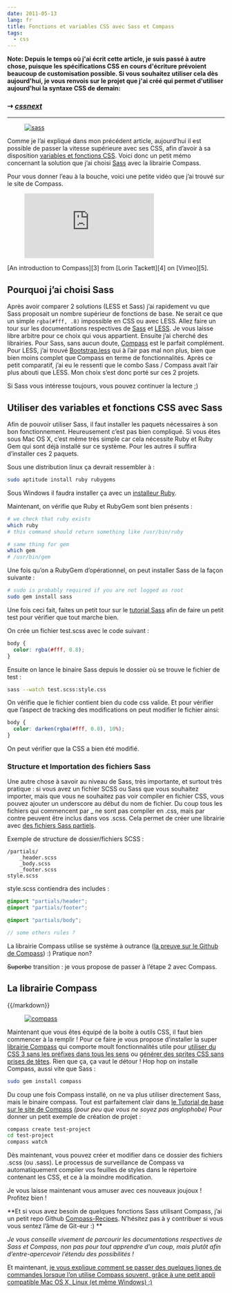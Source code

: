 ```yaml
---
date: 2011-05-13
lang: fr
title: Fonctions et variables CSS avec Sass et Compass
tags:
  - css
---
```


**Note: Depuis le temps où j'ai écrit cette article, je suis passé à autre
chose, puisque les spécifications CSS en cours d'écriture prévoient beaucoup de
customisation possible. Si vous souhaitez utiliser cela dès aujourd'hui, je vous
renvois sur le projet que j'ai créé qui permet d'utiliser aujourd'hui la syntaxe
CSS de demain:**

### ⇢ _[cssnext](https://cssnext.io)_

---

<figure class="flex-media--3-1"><a href="http://sass-lang.com/"><img class="flex-media__item" src="/media/2011/05/sass.jpg" alt="sass" /></a></figure>

Comme je l’ai expliqué dans mon précédent article, aujourd’hui il est possible
de passer la vitesse supérieure avec ses CSS, afin d’avoir à sa disposition
[variables et fonctions CSS][1]. Voici donc un petit mémo concernant la solution
que j’ai choisi [Sass][2] avec la librairie Compass.

Pour vous donner l’eau à la bouche, voici une petite vidéo que j’ai trouvé sur
le site de Compass.

<figure class="flex-media--4-3">
  <iframe class="flex-media__item" src="http://player.vimeo.com/video/11671458" frameborder="0" webkitAllowFullScreen mozallowfullscreen allowFullScreen></iframe></figure>
[An introduction to Compass][3] from [Lorin Tackett][4] on [Vimeo][5].

## Pourquoi j’ai choisi **Sass**

Après avoir comparer 2 solutions (LESS et Sass) j’ai rapidement vu que Sass
proposait un nombre supérieur de fonctions de base. Ne serait ce que un simple
`rgba(#fff, .8)` impossible en CSS ou avec LESS. Allez faire un tour sur les
documentations respectives de [Sass][6] et [LESS][7]. Je vous laisse libre
arbitre pour ce choix qui vous appartient. Ensuite j’ai cherché des librairies.
Pour Sass, sans aucun doute, [Compass][8] est le parfait complément. Pour LESS,
j’ai trouvé [Bootstrap.less][9] qui à l’air pas mal non plus, bien que bien
moins complet que Compass en terme de fonctionnalités. Après ce petit
comparatif, j’ai eu le ressenti que le combo Sass / Compass avait l’air plus
abouti que LESS. Mon choix s’est donc porté sur ces 2 projets.

Si Sass vous intéresse toujours, vous pouvez continuer la lecture ;)

## Utiliser des variables et fonctions CSS avec Sass

Afin de pouvoir utiliser Sass, il faut installer les paquets nécessaires à son
bon fonctionnement. Heureusement c’est pas bien compliqué. Si vous êtes sous Mac
OS X, c’est même très simple car cela nécessite Ruby et Ruby Gem qui sont déjà
installé sur ce système. Pour les autres il suffira d’installer ces 2 paquets.

Sous une distribution linux ça devrait ressembler à :

```bash
sudo aptitude install ruby rubygems
```

Sous Windows il faudra installer ça avec un [installeur Ruby][10].

Maintenant, on vérifie que Ruby et RubyGem sont bien présents :

```bash
# we check that ruby exists
which ruby
# this command should return something like /usr/bin/ruby

# same thing for gem
which gem
# /usr/bin/gem
```

Une fois qu’on a RubyGem d’opérationnel, on peut installer Sass de la façon
suivante :

```bash
# sudo is probably required if you are not logged as root
sudo gem install sass
```

Une fois ceci fait, faites un petit tour sur le [tutorial Sass][11] afin de
faire un petit test pour vérifier que tout marche bien.

On crée un fichier test.scss avec le code suivant :

```scss
body {
  color: rgba(#fff, 0.8);
}
```

Ensuite on lance le binaire Sass depuis le dossier où se trouve le fichier de
test :

```bash
sass --watch test.scss:style.css
```

On vérifie que le fichier contient bien du code css valide. Et pour vérifier que
l’aspect de tracking des modifications on peut modifier le fichier ainsi:

```scss
body {
  color: darken(rgba(#fff, 0.8), 10%);
}
```

On peut vérifier que la CSS a bien été modifié.

### Structure et Importation des fichiers Sass

Une autre chose à savoir au niveau de Sass, très importante, et surtout très
pratique : si vous avez un fichier SCSS ou Sass que vous souhaitez importer,
mais que vous ne souhaitez pas voir compiler en fichier CSS, vous pouvez ajouter
un underscore au début du nom de fichier. Du coup tous les fichiers qui
commencent par \_ ne sont pas compiler en .css, mais par contre peuvent être
inclus dans vos .scss. Cela permet de créer une librairie avec [des fichiers
Sass partiels][12].

Exemple de structure de dossier/fichiers SCSS :

```
/partials/
    _header.scss
    _body.scss
    _footer.scss
style.scss
```

style.scss contiendra des includes :

```scss
@import "partials/header";
@import "partials/footer";

@import "partials/body";

// some others rules ?
```

La librairie Compass utilise se système à outrance ([la preuve sur le Github de
Compass][13]) :) Pratique non?

<del datetime="2011-05-13T06:32:42+00:00">Superbe</del> transition : je vous
propose de passer à l’étape 2 avec Compass.

## La librairie Compass

{{/markdown}}

  <figure class="flex-media--3-1">
    <a href="http://compass-style.org/"><img class="flex-media__item" src="/media/2011/05/compass.jpg" alt="compass" /></a>
  </figure>

Maintenant que vous êtes équipé de la boite à outils CSS, il faut bien commencer
à la remplir ! Pour ce faire je vous propose d’installer la super [librairie
Compass][8] qui comporte moult fonctionnalités utile pour [utiliser du CSS 3
sans les préfixes dans tous les sens][14] ou [générer des sprites CSS sans
prises de têtes][15]. Rien que ça, ça vaut le détour ! Hop hop on installe
Compass, aussi vite que Sass :

```bash
sudo gem install compass
```

Du coup une fois Compass installé, on ne va plus utiliser directement Sass, mais
le binaire compass. Tout est parfaitement clair dans [le Tutorial de base sur le
site de Compass][16] _(pour peu que vous ne soyez pas anglophobe)_ Pour donner
un petit exemple de création de projet :

```bash
compass create test-project
cd test-project
compass watch
```

Dès maintenant, vous pouvez créer et modifier dans ce dossier des fichiers .scss
(ou .sass). Le processus de surveillance de Compass va automatiquement compiler
vos feuilles de styles dans le répertoire contenant les CSS, et ce à la moindre
modification.

Je vous laisse maintenant vous amuser avec ces nouveaux joujoux ! Profitez bien
!

**Et si vous avez besoin de quelques fonctions Sass utilisant Compass, j’ai un
petit repo Github [Compass-Recipes][17]. N’hésitez pas à y contribuer si vous
vous sentez l’âme de Git-eur :) **

_Je vous conseille vivement de parcourir les documentations respectives de Sass
et Compass, non pas pour tout apprendre d’un coup, mais plutôt afin
d’entre-apercevoir l’étendu des possibilités !_

Et maintenant, [je vous explique comment se passer des quelques lignes de
commandes lorsque l’on utilise Compass souvent, grâce à une petit appli
compatible Mac OS X, Linux (et même Windows) ;) ][18]

[1]: /blog/utiliser-des-variables-fonctions-css "Utiliser des variables et fonctions CSS, c’est possible !"
[2]: http://sass-lang.com/
[3]: http://vimeo.com/11671458
[4]: http://vimeo.com/ltackett
[5]: http://vimeo.com
[6]: http://sass-lang.com/docs/yardoc/file.SASS_REFERENCE.html
[7]: http://lesscss.org/#docs
[8]: http://compass-style.org/
[9]: http://markdotto.com/bootstrap/
[10]: http://rubyinstaller.org/
[11]: http://sass-lang.com/tutorial.html
[12]: http://sass-lang.com/docs/yardoc/file.SASS_REFERENCE.html#partials
[13]: https://github.com/chriseppstein/compass/tree/stable/frameworks/compass/stylesheets
[14]: http://compass-style.org/reference/compass/css3/
[15]: http://compass-style.org/reference/compass/utilities/sprites/
[16]: http://compass-style.org/help/
[17]: https://github.com/MoOx/Compass-Recipes
[18]: /blog/compass-app-application-pour-compiler-css-sass-compass/

